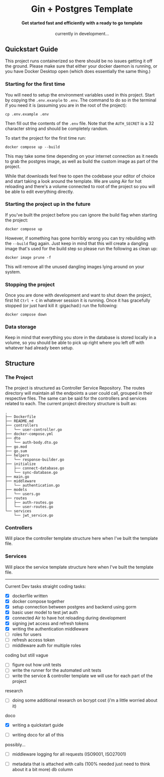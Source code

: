 <div align="center">
    <h1>Gin + Postgres Template</h1>
    <h4>Get started fast and efficiently with a ready to go template</h4>
    currently in development...
</div>

## Quickstart Guide
This project runs containerized so there should be no issues getting it off the ground. Please make sure that either your docker daemon is running, or you have Docker Desktop open (which does essentially the same thing.)

### Starting for the first time
You will need to setup the environment variables used in this project. Start by copying the `.env.exanple` to `.env`. The command to do so in the terminal if you need it is (assuming you are in the root of the project):

```
cp .env.example .env
```

Then fill out the contents of the `.env` file. Note that the `AUTH_SECRET` is a 32 character string and should be completely random.

To start the project for the first time run:

```cli
docker compose up --build
```

This may take some time depending on your internet connection as it needs to grab the postgres image, as well as build the custom image as part of the project.

While that downloads feel free to open the codebase your editor of choice and start taking a look around the template. We are using Air for hot reloading and there's a volume connected to root of the project so you will be able to edit everything directly.

### Starting the project up in the future
If you've built the project before you can ignore the build flag when starting the project:

```cli
docker compose up
```
However, if something has gone horribly wrong you can try rebuilding with the `--build` flag again. Just keep in mind that this will create a dangling image that's used for the build step so please run the following as clean up:

```cli
docker image prune -f
```

This will remove all the unused dangling images lying around on your system.

### Stopping the project
Once you are done with development and want to shut down the project, first hit `Ctrl + C` in whatever session it is running. Once it has gracefully stopped (or just hard kill it :gigachad:) run the following:

```cli
docker compose down
```

### Data storage
Keep in mind that everything you store in the database is stored locally in a volume, so you should be able to pick up right where you left off with whatever had already been setup.

## Structure
### The Project
The project is structured as Controller Service Repository. The routes directory will maintain all the endpoints a user could call, grouped in their respective files. The same can be said for the controllers and services related to each. The current project directory structure is built as:
```
.
├── Dockerfile
├── README.md
├── controllers
│   └── user-controller.go
├── docker-compose.yml
├── dto
│   └── auth-body.dto.go
├── go.mod
├── go.sum
├── helpers
│   └── response-builder.go
├── initialize
│   ├── connect-database.go
│   └── sync-database.go
├── main.go
├── middleware
│   └── authentication.go
├── models
│   └── users.go
├── routes
│   ├── auth-routes.go
│   └── user-routes.go
└── services
    └── jwt_service.go
```

### Controllers
Will place the controller template structure here when I've built the template file.

### Services 
Will place the service template structure here when I've built the template file.

---

Current Dev tasks
straight coding tasks:
- [x] dockerfile written
- [x] docker compose together
- [x] setup connection between postgres and backend using gorm
- [x] basic user model to test jwt auth
- [x] connected Air to have hot reloading during development
- [x] signing jwt access and refresh tokens
- [x] writing the authentication middleware
- [ ] roles for users
- [ ] refresh access token
- [ ] middleware auth for multiple roles

coding but still vague
- [ ] figure out how unit tests
- [ ] write the runner for the automated unit tests
- [ ] write the service & controller template we will use for each part of the project

research
- [ ] doing some additional research on bcrypt cost (i’m a little worried about it)

doco
- [x] writing a quickstart guide
- [ ] writing doco for all of this


possibly...
- [ ] middleware logging for all requests (ISO9001, ISO27001)
- [ ] metadata that is attached with calls (100% needed just need to think about it a bit more) db column

